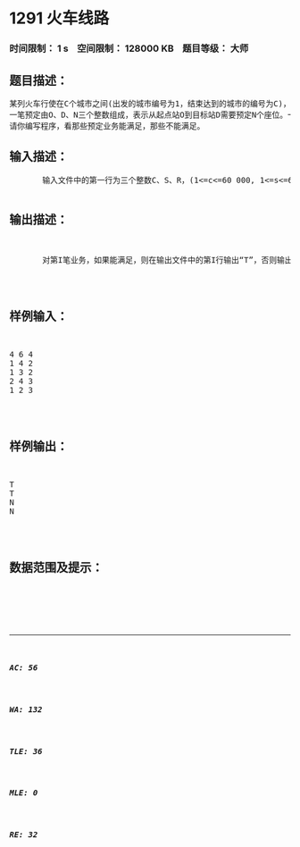 # 1291 火车线路   
### 时间限制： 1 s&nbsp;&nbsp;&nbsp;&nbsp;空间限制： 128000 KB&nbsp;&nbsp;&nbsp;&nbsp;题目等级： 大师  
## 题目描述：  

<pre>
某列火车行使在C个城市之间(出发的城市编号为1，结束达到的城市的编号为C)，假设该列火车有S个座位，现在有R笔预订票的业务。现在想对这R笔业务进行处理，看哪些预定能满足，哪些不能满足。
一笔预定由O、D、N三个整数组成，表示从起点站O到目标站D需要预定N个座位。一笔预定能满足是指该笔业务在行程范围内有能满足的空座位，否则就不能满足。一笔业务不能拆分，也就是起点和终点站不能更改，预定的座位数目也不能更改。所有的预定需求按给出先后顺序进行处理。
请你编写程序，看那些预定业务能满足，那些不能满足。
</pre>
  
  
## 输入描述：  

<pre>
       输入文件中的第一行为三个整数C、S、R，(1<=c<=60 000, 1<=s<=60 000, 1<=r<=60 000)他们之间用空隔分开。接下来的R行每行为三个整数O、D、N，(1<=o<d<=c, 1<=n<=s)，分别表示每一笔预定业务。
</pre>
  
  
## 输出描述：  

<pre>
       对第I笔业务，如果能满足，则在输出文件中的第I行输出“T”，否则输出“N”
</pre>
  
  
## 样例输入：  

<pre>
4 6 4
1 4 2
1 3 2
2 4 3
1 2 3
</pre>
  
  
## 样例输出：  

<pre>
T
T
N
N
</pre>
  
  
## 数据范围及提示：  

<pre>
</pre>
  
  
***  

##### AC: 56  
##### WA: 132  
##### TLE: 36  
##### MLE: 0  
##### RE: 32  
